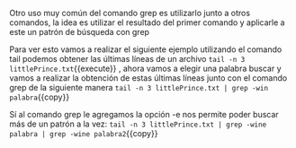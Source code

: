 Otro uso muy común del comando grep es utilizarlo junto a otros comandos, la idea es utilizar el resultado del primer comando y aplicarle a este un patrón de búsqueda con grep

Para ver esto  vamos a realizar el siguiente ejemplo utilizando el comando tail  podemos obtener las últimas líneas de un archivo `tail -n 3 littlePrince.txt`{{execute}} , ahora vamos a elegir una palabra buscar y vamos a realizar la obtención de estas últimas líneas junto con el  comando grep de la siguiente manera `tail -n 3 littlePrince.txt | grep -win palabra`{{copy}}

Sí al comando grep le agregamos la opción -e  nos permite  poder buscar más de un patrón a  la vez: `tail -n 3 littlePrince.txt | grep -wine palabra | grep -wine palabra2`{{copy}} 
